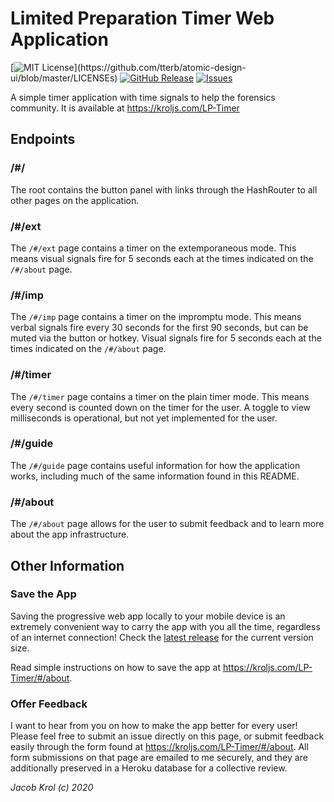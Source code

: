 # Limited Preparation Timer Web Application

[![MIT License](https://img.shields.io/apm/l/atomic-design-ui.svg?)](https://github.com/tterb/atomic-design-ui/blob/master/LICENSEs) [![GitHub Release](https://img.shields.io/github/release/jacobkrol/LP-Timer.svg?style=flat)]() [![Issues](https://img.shields.io/github/issues-raw/jacobkrol/LP-Timer.svg?maxAge=25000)](https://github.com/jacobkrol/LP-Timer/issues)

A simple timer application with time signals to help the forensics community. It is available at https://kroljs.com/LP-Timer

## Endpoints

### /#/

The root contains the button panel with links through the HashRouter to all other pages on the application.

### /#/ext

The `/#/ext` page contains a timer on the extemporaneous mode. This means visual signals fire for 5 seconds each at the times indicated on the `/#/about` page.

### /#/imp

The `/#/imp` page contains a timer on the impromptu mode. This means verbal signals fire every 30 seconds for the first 90 seconds, but can be muted via the button or hotkey. Visual signals fire for 5 seconds each at the times indicated on the `/#/about` page.

### /#/timer

The `/#/timer` page contains a timer on the plain timer mode. This means every second is counted down on the timer for the user. A toggle to view milliseconds is operational, but not yet implemented for the user.

### /#/guide

The `/#/guide` page contains useful information for how the application works, including much of the same information found in this README.

### /#/about

The `/#/about` page allows for the user to submit feedback and to learn more about the app infrastructure.

## Other Information

### Save the App

Saving the progressive web app locally to your mobile device is an extremely convenient way to carry the app with you all the time, regardless of an internet connection! Check the [latest release](https://github.com/jacobkrol/LP-Timer/releases) for the current version size.

Read simple instructions on how to save the app at https://kroljs.com/LP-Timer/#/about.

### Offer Feedback

I want to hear from you on how to make the app better for every user! Please feel free to submit an issue directly on this page, or submit feedback easily through the form found at https://kroljs.com/LP-Timer/#/about. All form submissions on that page are emailed to me securely, and they are additionally preserved in a Heroku database for a collective review.

*Jacob Krol (c) 2020*
